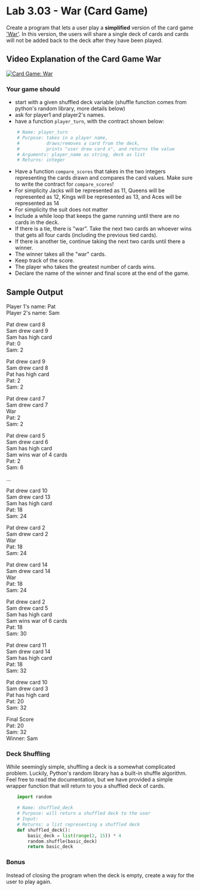 # Lab 3.03 - War (Card Game)

Create a program that lets a user play a **simplified** version of the card game ['War'](http://www.pagat.com/war/war.html).  In this version, the users will share a single deck of cards and cards will not be added back to the deck after they have been played.

## Video Explanation of the Card Game War

[![Card Game: War](https://img.youtube.com/vi/yX-jOVer758/0.jpg)](https://youtu.be/yX-jOVer758)

### Your game should

* start with a given shuffled deck variable (shuffle function comes from python's random library, more details below)
* ask for player1 and player2's names.
* have a function `player_turn`, with the contract shown below:

```python
    # Name: player_turn
    # Purpose: takes in a player name,
    #          draws/removes a card from the deck,
    #          prints "user drew card x", and returns the value
    # Arguments: player_name as string, deck as list
    # Returns: integer
```

* Have a function `compare_scores` that takes in the two integers representing the cards drawn and compares the card values. Make sure to write the contract for `compare_scores`!
* For simplicity Jacks will be represented as 11, Queens will be represented as 12, Kings will be represented as 13, and Aces will be represented as 14
* For simplicity the suit does not matter
* Include a while loop that keeps the game running until there are no cards in the deck.
* If there is a tie, there is "war".  Take the next two cards an whoever wins that gets all four cards (including the previous tied cards).
* If there is another tie, continue taking the next two cards until there a winner.
* The winner takes all the "war" cards.
* Keep track of the score.
* The player who takes the greatest number of cards wins.
* Declare the name of the winner and final score at the end of the game.

## Sample Output

Player 1's name: Pat  
Player 2's name: Sam  

Pat drew card 8  
Sam drew card 9  
Sam has high card  
Pat: 0  
Sam: 2  

Pat drew card 9  
Sam drew card 8  
Pat has high card  
Pat: 2  
Sam: 2

Pat drew card 7  
Sam drew card 7  
War  
Pat: 2  
Sam: 2  

Pat drew card 5  
Sam drew card 6  
Sam has high card  
Sam wins war of 4 cards  
Pat: 2  
Sam: 6  

...

Pat drew card 10  
Sam drew card 13  
Sam has high card  
Pat: 18  
Sam: 24  

Pat drew card 2  
Sam drew card 2  
War  
Pat: 18  
Sam: 24  

Pat drew card 14  
Sam drew card 14  
War  
Pat: 18  
Sam: 24  

Pat drew card 2  
Sam drew card 5  
Sam has high card  
Sam wins war of 6 cards  
Pat: 18  
Sam: 30  

Pat drew card 11  
Sam drew card 14  
Sam has high card  
Pat: 18  
Sam: 32  

Pat drew card 10  
Sam drew card 3  
Pat has high card  
Pat: 20  
Sam: 32  

Final Score  
Pat: 20  
Sam: 32  
Winner: Sam  

### Deck Shuffling

While seemingly simple, shuffling a deck is a somewhat complicated problem. Luckily, Python's random library has a built-in shuffle algorithm. Feel free to read the documentation, but we have provided a simple wrapper function that will return to you a shuffled deck of cards.

```python
    import random

    # Name: shuffled_deck
    # Purpose: will return a shuffled deck to the user
    # Input:
    # Returns: a list representing a shuffled deck
    def shuffled_deck():
        basic_deck = list(range(2, 15)) * 4
        random.shuffle(basic_deck)
        return basic_deck
```

### Bonus

Instead of closing the program when the deck is empty, create a way for the user to play again.
